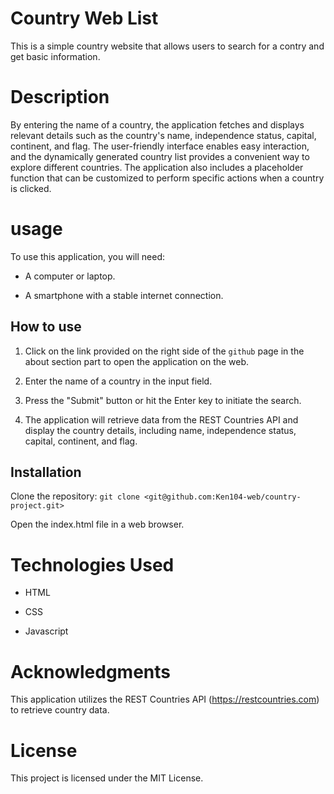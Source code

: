 # Country Web List

This is a simple country website that allows users to search for a contry and get basic information.

# Description

 By entering the name of a country, the application fetches and displays relevant details such as the country's name, independence status, capital, continent, and flag. The user-friendly interface enables easy interaction, and the dynamically generated country list provides a convenient way to explore different countries. The application also includes a placeholder function that can be customized to perform specific actions when a country is clicked.

# usage 

To use this application, you will need:

- A computer or laptop.

- A smartphone with a stable internet connection.

## How to use

1. Click on the link provided on the right side of the `github` page in the about section part to open the application on the web.

2. Enter the name of a country in the input field.

3. Press the "Submit" button or hit the Enter key to initiate the search.

4. The application will retrieve data from the REST Countries API and display the country details, including name, independence status, capital, continent, and flag.

## Installation

Clone the repository: `git clone <git@github.com:Ken104-web/country-project.git>`

Open the index.html file in a web browser.

# Technologies Used

- HTML

- CSS

- Javascript

# Acknowledgments

This application utilizes the REST Countries API (https://restcountries.com) to retrieve country data.

# License

This project is licensed under the MIT License.

